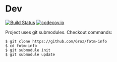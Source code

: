 # Dev
 
[![Build Status](https://travis-ci.org/groz/fotm-info.svg)](https://travis-ci.org/groz/fotm-info)
[![codecov.io](http://codecov.io/github/Groz/fotm-info/coverage.svg?branch=master)](http://codecov.io/github/Groz/fotm-info?branch=master)

Project uses git submodules. 
Checkout commands:

```
$ git clone https://github.com/Groz/fotm-info 
$ cd fotm-info 
$ git submodule init 
$ git submodule update
```

